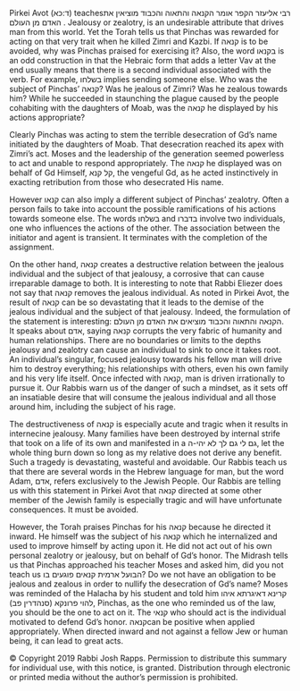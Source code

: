 Pirkei Avot (ד:כא) teachesרבי אליעזר הקפר אומר הקנאה והתאוה והכבוד מוציאין את האדם מן העולם . Jealousy or zealotry, is an undesirable attribute that drives man from this world. Yet the Torah tells us that Pinchas was rewarded for acting on that very trait when he killed Zimri and Kazbi. If קנאה is to be avoided, why was Pinchas praised for exercising it? Also, the word בקנאו is an odd construction in that the Hebraic form that adds a letter Vav at the end usually means that there is a second individual associated with the verb. For example, בשלחו implies sending someone else. Who was the subject of Pinchas’ קנאה? Was he jealous of Zimri? Was he zealous towards him? While he succeeded in staunching the plague caused by the people cohabiting with the daughters of Moab, was the קנאה he displayed by his actions appropriate?

Clearly Pinchas was acting to stem the terrible desecration of Gd’s name initiated by the daughters of Moab. That desecration reached its apex with Zimri’s act. Moses and the leadership of the generation seemed powerless to act and unable to respond appropriately. The קנאה he displayed was on behalf of Gd Himself, קל קנא, the vengeful Gd, as he acted instinctively in exacting retribution from those who desecrated His name. 

However קנאו can also imply a different subject of Pinchas’ zealotry. Often a person fails to take into account the possible ramifications of his actions towards someone else. The words בשלחו  and בדברו involve two individuals, one who influences the actions of the other. The association between the initiator and agent is transient. It terminates with the completion of the assignment. 

On the other hand, קנאה creates a destructive relation between the jealous individual and the subject of that jealousy, a corrosive that can cause irreparable damage to both. It is interesting to note that Rabbi Eliezer does not say that קנאה removes the jealous individual. As noted in Pirkei Avot, the result of קנאה can be so devastating that it leads to the demise of the jealous individual and the subject of that jealousy. Indeed, the formulation of the statement is interesting: הקנאה והתאוה והכבוד מוציאים את האדם מן העולם. It speaks about אדם, saying קנאה corrupts the very fabric of humanity and human relationships. There are no boundaries or limits to the depths jealousy and zealotry can cause an individual to sink to once it takes root. An individual’s singular, focused jealousy towards his fellow man will drive him to destroy everything; his relationships with others, even his own family and his very life itself. Once infected with קנאה, man is driven irrationally to pursue it. Our Rabbis warn us of the danger of such a mindset, as it sets off an insatiable desire that will consume the jealous individual and all those around him, including the subject of his rage.

The destructiveness of קנאה is especially acute and tragic when it results in internecine jealousy. Many families have been destroyed by internal strife that took on a life of its own and manifested in a גם לי גם לך לא יהי-ה, let the whole thing burn down so long as my relative does not derive any benefit. Such a tragedy is devastating, wasteful and avoidable. Our Rabbis teach us that there are several words in the Hebrew language for man, but the word Adam, אדם, refers exclusively to the Jewish People. Our Rabbis are telling us with this statement in Pirkei Avot that קנאה directed at some other member of the Jewish family is especially tragic and will have unfortunate consequences. It must be avoided.

However, the Torah praises Pinchas for his קנאה because he directed it inward. He himself was the subject of his קנאה which he internalized and used to improve himself by acting upon it. He did not act out of his own personal zealotry or jealousy, but on behalf of Gd’s honor. The Midrash tells us that Pinchas approached his teacher Moses and asked him, did you not teach us הבועל ארמית קנאים פוגעים בו? Do we not have an obligation to be jealous and zealous in order to nullify the desecration of Gd’s name? Moses was reminded of the Halacha by his student and told him קרינא דאיגרתא איהו להוי פרונקא (סנהדרין פב), Pinchas, as the one who reminded us of the law, you should be the one to act on it. The קנאי who should act is the individual motivated to defend Gd’s honor.  קנאהcan be positive when applied appropriately. When directed inward and not against a fellow Jew or human being, it can lead to great acts. 

© Copyright 2019 Rabbi Josh Rapps. Permission to distribute this summary for individual use, with this notice, is granted. Distribution through electronic or printed media without the author’s permission is prohibited.

